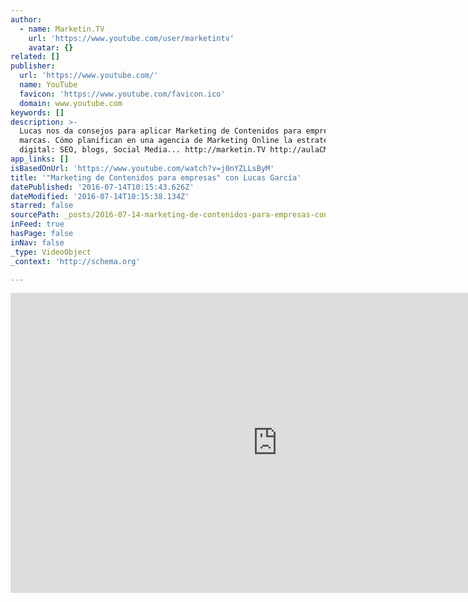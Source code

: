 ```yaml
---
author:
  - name: Marketin.TV
    url: 'https://www.youtube.com/user/marketintv'
    avatar: {}
related: []
publisher:
  url: 'https://www.youtube.com/'
  name: YouTube
  favicon: 'https://www.youtube.com/favicon.ico'
  domain: www.youtube.com
keywords: []
description: >-
  Lucas nos da consejos para aplicar Marketing de Contenidos para empresas y
  marcas. Cómo planifican en una agencia de Marketing Online la estrategia
  digital: SEO, blogs, Social Media... http://marketin.TV http://aulaCM.com
app_links: []
isBasedOnUrl: 'https://www.youtube.com/watch?v=j0nYZLLsByM'
title: '"Marketing de Contenidos para empresas" con Lucas García'
datePublished: '2016-07-14T10:15:43.626Z'
dateModified: '2016-07-14T10:15:38.134Z'
starred: false
sourcePath: _posts/2016-07-14-marketing-de-contenidos-para-empresas-con-lucas-garcia.md
inFeed: true
hasPage: false
inNav: false
_type: VideoObject
_context: 'http://schema.org'

---
```

<iframe src="https://cdn.embedly.com/widgets/media.html?src=https%3A%2F%2Fwww.youtube.com%2Fembed%2Fj0nYZLLsByM%3Ffeature%3Doembed&amp;url=http%3A%2F%2Fwww.youtube.com%2Fwatch%3Fv%3Dj0nYZLLsByM&amp;image=https%3A%2F%2Fi.ytimg.com%2Fvi%2Fj0nYZLLsByM%2Fhqdefault.jpg&amp;key=b7d04c9b404c499eba89ee7072e1c4f7&amp;type=text%2Fhtml&amp;schema=youtube" width="854" height="480" scrolling="no" frameborder="0" allowfullscreen="" style=""></iframe>